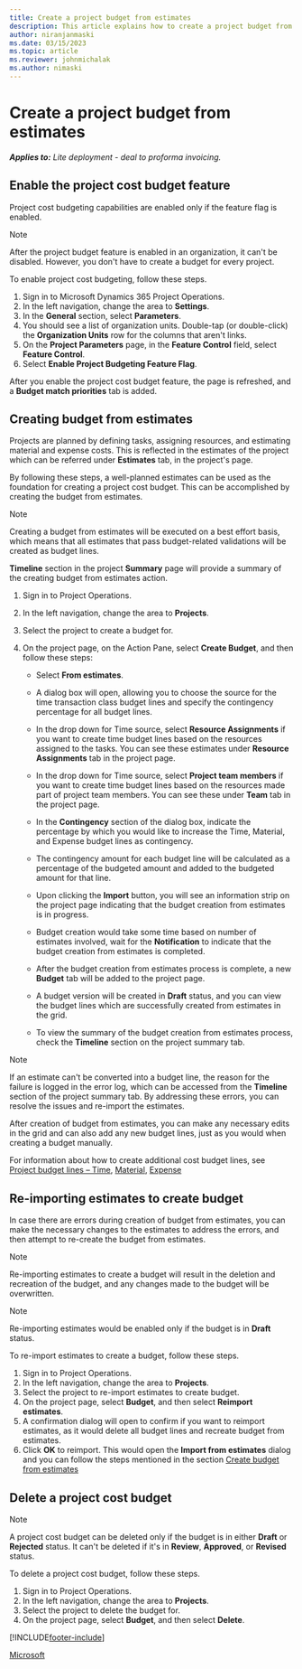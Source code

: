 ```yaml
---
title: Create a project budget from estimates
description: This article explains how to create a project budget from estimates.
author: niranjanmaski
ms.date: 03/15/2023
ms.topic: article
ms.reviewer: johnmichalak
ms.author: nimaski
---
```


# Create a project budget from estimates

**_Applies to:_** _Lite deployment - deal to proforma invoicing._

## Enable the project cost budget feature

Project cost budgeting capabilities are enabled only if the feature flag is enabled.

> [!NOTE]
> After the project budget feature is enabled in an organization, it can't be disabled. However, you don't have to create a budget for every project.

To enable project cost budgeting, follow these steps.

1. Sign in to Microsoft Dynamics 365 Project Operations.
1. In the left navigation, change the area to **Settings**.
1. In the **General** section, select **Parameters**.
1. You should see a list of organization units. Double-tap (or double-click) the **Organization Units** row for the columns that aren't links.
1. On the **Project Parameters** page, in the **Feature Control** field, select **Feature Control**.
1. Select **Enable Project Budgeting Feature Flag**.

After you enable the project cost budget feature, the page is refreshed, and a **Budget match priorities** tab is added.

## Creating budget from estimates

Projects are planned by defining tasks, assigning resources, and estimating material and expense costs. This is reflected in the estimates of the project which can be referred under **Estimates** tab, in the project's page. 

By following these steps, a well-planned estimates can be used as the foundation for creating a project cost budget. This can be accomplished by creating the budget from estimates. 

> [!NOTE]
> Creating a budget from estimates will be executed on a best effort basis, which means that all estimates that pass budget-related validations will be created as budget lines. 
> 
> **Timeline** section in the project **Summary** page will provide a summary of the creating budget from estimates action. 

1. Sign in to Project Operations.
1. In the left navigation, change the area to **Projects**.
1. Select the project to create a budget for.
1. On the project page, on the Action Pane, select **Create Budget**, and then follow these steps:

    - Select **From estimates**. 
    
    - A dialog box will open, allowing you to choose the source for the time transaction class budget lines and specify the contingency percentage for all budget lines.
    
    - In the drop down for Time source, select **Resource Assignments** if you want to create time budget lines based on the resources assigned to the tasks. You can see these estimates under **Resource Assignments** tab in the project page. 
    
    - In the drop down for Time source, select **Project team members** if you want to create time budget lines based on the resources made part of project team members. You can see these under **Team** tab in the project page. 
    
    - In the **Contingency** section of the dialog box, indicate the percentage by which you would like to increase the Time, Material, and Expense budget lines as contingency.
    
    - The contingency amount for each budget line will be calculated as a percentage of the budgeted amount and added to the budgeted amount for that line.
    
    - Upon clicking the **Import** button, you will see an information strip on the project page indicating that the budget creation from estimates is in progress.
         
    - Budget creation would take some time based on number of estimates involved, wait for the **Notification** to indicate that the budget creation from estimates is completed.
    
    - After the budget creation from estimates process is complete, a new **Budget** tab will be added to the project page. 
    
    - A budget version will be created in **Draft** status, and you can view the budget lines which are successfully created from estimates in the grid.
    
    - To view the summary of the budget creation from estimates process, check the **Timeline** section on the project summary tab.
    
> [!NOTE]
> If an estimate can't be converted into a budget line, the reason for the failure is logged in the error log, which can be accessed from the **Timeline** section of the project summary tab. By addressing these errors, you can resolve the issues and re-import the estimates.
    
After creation of budget from estimates, you can make any necessary edits in the grid and can also add any new budget lines, just as you would when creating a budget manually.

For information about how to create additional cost budget lines, see [Project budget lines – Time](project-cost-time-budget-line.md), [Material](project-cost-material-budget-line.md), [Expense](project-cost-expense-budget-line.md)


## Re-importing estimates to create budget

In case there are errors during creation of budget from estimates, you can make the necessary changes to the estimates to address the errors, and then attempt to re-create the budget from estimates.

> [!NOTE]
> Re-importing estimates to create a budget will result in the deletion and recreation of the budget, and any changes made to the budget will be overwritten.

> [!NOTE]
> Re-importing estimates would be enabled only if the budget is in **Draft** status.

To re-import estimates to create a budget, follow these steps.

1. Sign in to Project Operations.
1. In the left navigation, change the area to **Projects**.
1. Select the project to re-import estimates to create budget.
1. On the project page, select **Budget**, and then select **Reimport estimates**.
1. A confirmation dialog will open to confirm if you want to reimport estimates, as it would delete all budget lines and recreate budget from estimates.
1. Click **OK** to reimport. This would open the **Import from estimates** dialog and you can follow the steps mentioned in the section [Create budget from estimates](create-project-budget-from-estimates.md#creating-budget-from-estimates)




## Delete a project cost budget

> [!NOTE]
> A project cost budget can be deleted only if the budget is in either **Draft** or **Rejected** status. It can't be deleted if it's in **Review**, **Approved**, or **Revised** status.

To delete a project cost budget, follow these steps.

1. Sign in to Project Operations.
1. In the left navigation, change the area to **Projects**.
1. Select the project to delete the budget for.
1. On the project page, select **Budget**, and then select **Delete**.

[!INCLUDE[footer-include](../../includes/footer-banner.md)]

[Microsoft](https://www.microsoft.com)
